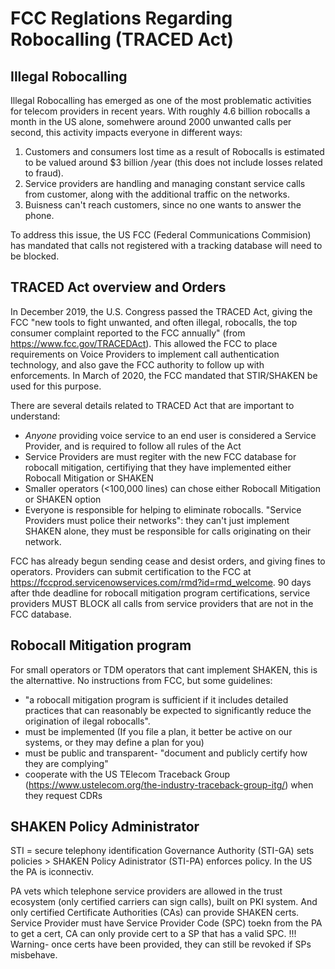 # FCC Reglations Regarding Robocalling (TRACED Act)

## Illegal Robocalling
Illegal Robocalling has emerged as one of the most problematic activities for telecom providers in recent years. With roughly 4.6 billion robocalls a month in the US alone, somehwere around 2000 unwanted calls per second, this activity impacts everyone in different ways:

1. Customers and consumers lost time as a result of Robocalls is estimated to be valued around $3 billion /year (this does not include losses related to fraud). 
2. Service providers are handling and managing constant service calls from customer, along with the additional traffic on the networks. 
3. Buisness can't reach customers, since no one wants to answer the phone.

To address this issue, the US FCC (Federal Communications Commision) has mandated that calls not registered with a tracking database will need to be blocked. 

## TRACED Act overview and Orders
In December 2019, the U.S. Congress passed the TRACED Act, giving the FCC "new tools to fight unwanted, and often illegal, robocalls, the top consumer complaint reported to the FCC annually" (from https://www.fcc.gov/TRACEDAct). This allowed the FCC to place requirements on Voice Providers to implement call authentication technology, and also gave the FCC authority to follow up with enforcements. In March of 2020, the FCC mandated that STIR/SHAKEN be used for this purpose. 

There are several details related to TRACED Act that are important to understand:

+ *Anyone* providing voice service to an end user is considered a Service Provider, and is required to follow all rules of the Act
+ Service Providers are must regiter with the new FCC database for robocall mitigation, certifiying that they have implemented either Robocall Mitigation or SHAKEN
+ Smaller operators (<100,000 lines) can chose either Robocall Mitigation or SHAKEN option
+ Everyone is responsible for helping to eliminate robocalls. "Service Providers must police their networks": they can't just implement SHAKEN alone, they must be responsible for calls originating on their network. 

FCC has already begun sending cease and desist orders, and giving fines to operators. Providers can submit certification to the FCC at https://fccprod.servicenowservices.com/rmd?id=rmd_welcome. 90 days after thde deadline for robocall mitigation program certifications, service providers MUST BLOCK all calls from service providers that are not in the FCC database. 

## Robocall Mitigation program
For small operators or TDM operators that cant implement SHAKEN, this is the alternattive. No instructions from FCC, but some guidelines:
- "a robocall mitigation program is sufficient if it includes detailed practices that can reasonably be expected to significantly reduce the origination of ilegal robocalls".
- must be implemented (If you file a plan, it better be active on our systems, or they may define a plan for you)
- must be public and transparent- "document and publicly certify how they are complying"
- cooperate with the US TElecom Traceback Group (https://www.ustelecom.org/the-industry-traceback-group-itg/) when they request CDRs

## SHAKEN Policy Administrator
STI = secure telephony identification
Governance Authority (STI-GA) sets policies > SHAKEN Policy Adinistrator (STI-PA) enforces policy. In the US the PA is iconnectiv. 

PA vets which telephone service providers are allowed in the trust ecosystem (only certified carriers can sign calls), built on PKI system. And only certified Certificate Authorities (CAs) can provide SHAKEN certs. Service Provider must have Service Provider Code (SPC) toekn from the PA to get a cert, CA can only provide cert to a SP that has a valid SPC. !!! Warning- once certs have been provided, they can still be revoked if SPs misbehave. 
